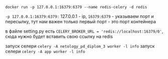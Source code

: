 ```docker run -p 127.0.0.1:16379:6379 --name redis-celery -d redis```

```-p 127.0.0.1:16379:6379:``` 127.0.0.1 - ip, ```16379:6379``` - указываем порт и пересылку, тут нам важен только первый порт - это порт контейнера


в файле setting.py есть ```CELERY_BROKER_URL = 'redis://localhost:16379/0'```, сюда нужно будет вставить свою ссылку на redis

запуск селери ```celery -A netology_pd_diplom_3 worker -l info```
запуск селери ```celery -A app worker -l info```
